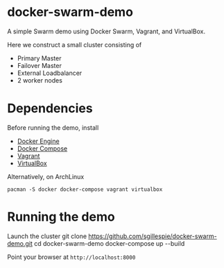 # docker-swarm-demo
A simple Swarm demo using Docker Swarm, Vagrant, and VirtualBox.

Here we construct a small cluster consisting of

 * Primary Master
 * Failover Master
 * External Loadbalancer
 * 2 worker nodes
 
# Dependencies
Before running the demo, install

 * [Docker Engine](https://docs.docker.com/engine/installation)
 * [Docker Compose](https://docs.docker.com/compose/install)
 * [Vagrant](https://www.vagrantup.com/docs/installation)
 * [VirtualBox](https://www.virtualbox.org/manual/ch01.html#intro-installing)
 
Alternatively, on ArchLinux

    pacman -S docker docker-compose vagrant virtualbox
 
# Running the demo

Launch the cluster
    git clone https://github.com/sgillespie/docker-swarm-demo.git
    cd docker-swarm-demo
    docker-compose up --build

Point your browser at `http://localhost:8000`

